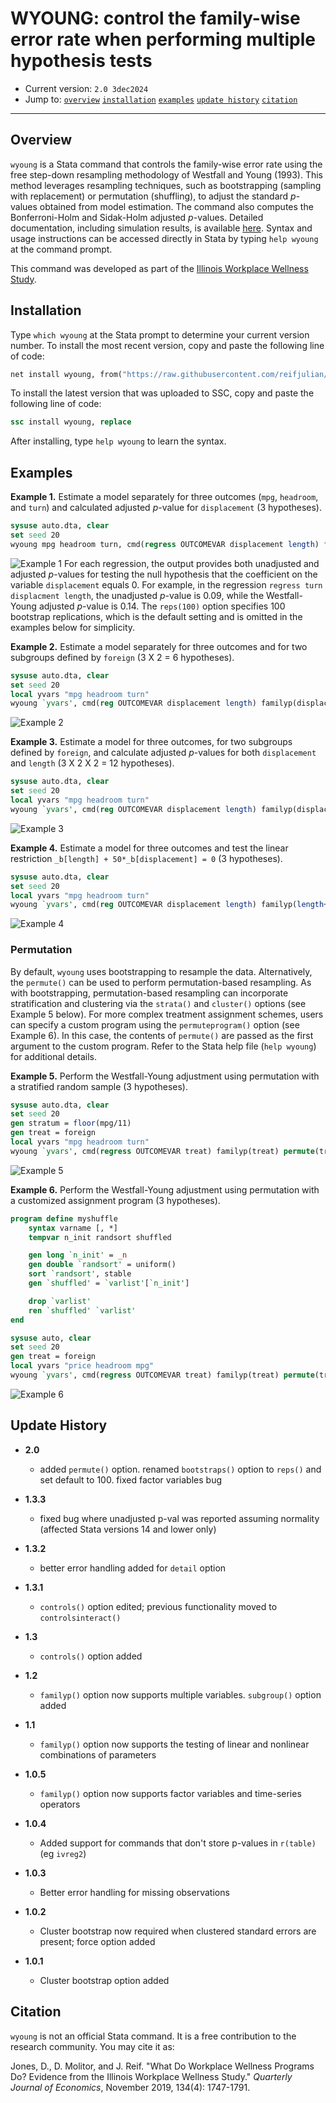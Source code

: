 # WYOUNG: control the family-wise error rate when performing multiple hypothesis tests

- Current version: `2.0 3dec2024`
- Jump to: [`overview`](#overview) [`installation`](#installation) [`examples`](#examples) [`update history`](#update-history) [`citation`](#citation) 

-----------

## Overview

`wyoung` is a Stata command that controls the family-wise error rate using the free step-down resampling methodology of Westfall and Young (1993). This method leverages resampling techniques, such as bootstrapping (sampling with replacement) or permutation (shuffling), to adjust the standard *p*-values obtained from model estimation. The command also computes the Bonferroni-Holm and Sidak-Holm adjusted *p*-values. Detailed documentation, including simulation results, is available [here](/documentation/wyoung.pdf). Syntax and usage instructions can be accessed directly in Stata by typing `help wyoung` at the command prompt.

This command was developed as part of the [Illinois Workplace Wellness Study](https://www.nber.org/workplacewellness/).

## Installation

Type `which wyoung` at the Stata prompt to determine your current version number. To install the most recent version, copy and paste the following line of code:

```stata
net install wyoung, from("https://raw.githubusercontent.com/reifjulian/wyoung/master") replace
```

To install the latest version that was uploaded to SSC, copy and paste the following line of code:
```stata
ssc install wyoung, replace
```

After installing, type `help wyoung` to learn the syntax.

## Examples

**Example 1.** Estimate a model separately for three outcomes (`mpg`, `headroom`, and `turn`) and calculated adjusted *p*-value for `displacement` (3 hypotheses).
```stata
sysuse auto.dta, clear
set seed 20
wyoung mpg headroom turn, cmd(regress OUTCOMEVAR displacement length) familyp(displacement) reps(100)
```
![Example 1](images/example1.PNG)
For each regression, the output provides both unadjusted and adjusted *p*-values for testing the null hypothesis that the coefficient on the variable `displacement` equals 0. For example, in the regression `regress turn displacment length`, the unadjusted *p*-value is 0.09, while the Westfall-Young adjusted *p*-value is 0.14. The `reps(100)` option specifies 100 bootstrap replications, which is the default setting and is omitted in the examples below for simplicity.

**Example 2.** Estimate a model separately for three outcomes and for two subgroups defined by `foreign` (3 X 2 = 6 hypotheses).
```stata
sysuse auto.dta, clear
set seed 20
local yvars "mpg headroom turn"
wyoung `yvars', cmd(reg OUTCOMEVAR displacement length) familyp(displacement) subgroup(foreign)
```
![Example 2](images/example_subgroup.PNG)

**Example 3.** Estimate a model for three outcomes, for two subgroups defined by `foreign`, and calculate adjusted *p*-values for both `displacement` and `length` (3 X 2 X 2 = 12 hypotheses).
```stata
sysuse auto.dta, clear
set seed 20
local yvars "mpg headroom turn"
wyoung `yvars', cmd(reg OUTCOMEVAR displacement length) familyp(displacement length) subgroup(foreign)
```
![Example 3](images/example_subgroup_manytreat.PNG)

**Example 4.** Estimate a model for three outcomes and test the linear restriction `_b[length] + 50*_b[displacement] = 0` (3 hypotheses).

```stata
sysuse auto.dta, clear
set seed 20
local yvars "mpg headroom turn"
wyoung `yvars', cmd(reg OUTCOMEVAR displacement length) familyp(length+50*displacement) familypexp
```
![Example 4](images/example_lincom.PNG)

### Permutation

By default, `wyoung` uses bootstrapping to resample the data. Alternatively, the `permute()` can be used to perform permutation-based resampling. As with bootstrapping, permutation-based resampling can incorporate stratification and clustering via the `strata()` and `cluster()` options (see Example 5 below). For more complex treatment assignment schemes, users can specify a custom program using the `permuteprogram()` option (see Example 6). In this case, the contents of `permute()` are passed as the first argument to the custom program. Refer to the Stata help file (`help wyoung`) for additional details.

**Example 5.** Perform the Westfall-Young adjustment using permutation with a stratified random sample (3 hypotheses).

```stata
sysuse auto.dta, clear
set seed 20
gen stratum = floor(mpg/11)
gen treat = foreign
local yvars "mpg headroom turn"
wyoung `yvars', cmd(regress OUTCOMEVAR treat) familyp(treat) permute(treat) strata(stratum)
```
![Example 5](images/example_permute.PNG)

**Example 6.** Perform the Westfall-Young adjustment using permutation with a customized assignment program (3 hypotheses).

```stata
program define myshuffle
	syntax varname [, *]
	tempvar n_init randsort shuffled 

	gen long `n_init' = _n
	gen double `randsort' = uniform()
	sort `randsort', stable
	gen `shuffled' = `varlist'[`n_init']

	drop `varlist'
	ren `shuffled' `varlist'
end

sysuse auto, clear
set seed 20 
gen treat = foreign
local yvars "price headroom mpg"
wyoung `yvars', cmd(regress OUTCOMEVAR treat) familyp(treat) permute(treat) permuteprogram(myshuffle)
```
![Example 6](images/example_permuteprogram.PNG)

## Update History
* **2.0**
  - added `permute()` option. renamed `bootstraps()` option to `reps()` and set default to 100. fixed factor variables bug

* **1.3.3**
  - fixed bug where unadjusted p-val was reported assuming normality (affected Stata versions 14 and lower only)
  
* **1.3.2**
  - better error handling added for `detail` option

* **1.3.1**
  - `controls()` option edited; previous functionality moved to `controlsinteract()`

* **1.3**
  - `controls()` option added

* **1.2**
  - `familyp()` option now supports multiple variables. `subgroup()` option added

* **1.1**
  - `familyp()` option now supports the testing of linear and nonlinear combinations of parameters

* **1.0.5**
  - `familyp()` option now supports factor variables and time-series operators

* **1.0.4**
  - Added support for commands that don't store p-values in `r(table)` (eg `ivreg2`)

* **1.0.3**
  - Better error handling for missing observations
  
* **1.0.2**
  - Cluster bootstrap now required when clustered standard errors are present; force option added

* **1.0.1**
  - Cluster bootstrap option added

## Citation

`wyoung` is not an official Stata command. It is a free contribution to the research community. You may cite it as:

Jones, D., D. Molitor, and J. Reif. "What Do Workplace Wellness Programs Do? Evidence from the Illinois Workplace Wellness Study." *Quarterly Journal of Economics*, November 2019, 134(4): 1747-1791.


